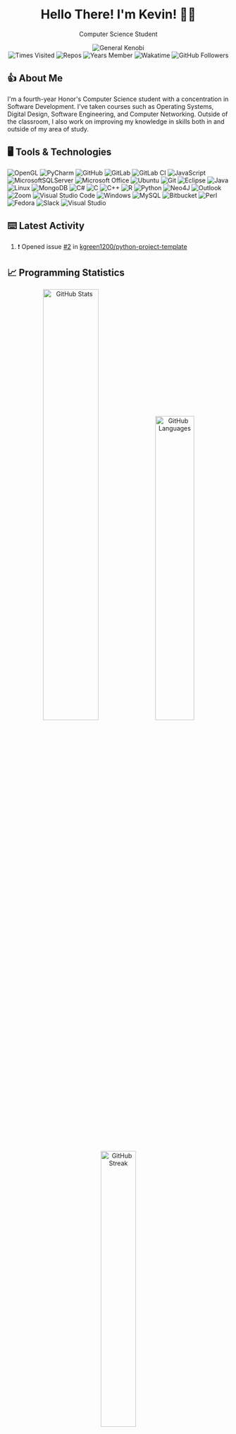 <div id="top"></div>

<!-- Logo and Title -->
<div align="center" id="title_card">
  <!-- Title -->
  <h1>Hello There! I'm Kevin! 👋🏻</h1>

  <!-- Description -->
  <p>Computer Science Student</p>

  <img alt="General Kenobi" src="https://media0.giphy.com/media/8JTFsZmnTR1Rs1JFVP/giphy.gif?cid=ecf05e47htbjywvgru4qk2dlyarwzg8gg277zl9dw1wipqe7&rid=giphy.gif&ct=g">
</div>

<div align="center" id="badges">
  <!-- Badges -->
  <img alt="Times Visited" src="https://badges.pufler.dev/visits/kgreen1200/kgreen1200?style=for-the-badge">
  <img alt="Repos" src="https://badges.pufler.dev/repos/kgreen1200?style=for-the-badge">
  <img alt="Years Member" src="https://badges.pufler.dev/years/kgreen1200?style=for-the-badge">
  <img alt="Wakatime" src="https://wakatime.com/badge/user/c8d23037-71b0-4854-aca8-3cf1995fa6e4.svg?style=for-the-badge">
  <img alt="GitHub Followers" src="https://img.shields.io/github/followers/kgreen1200?logo=github&style=for-the-badge">
</div>


## 👍 About Me

I'm a fourth-year Honor's Computer Science student with a concentration in Software Development. I've taken courses such as Operating Systems, Digital Design,
Software Engineering, and Computer Networking. Outside of the classroom, I also work on improving my knowledge in skills both in and outside of my area of study.

## 🖥️ Tools & Technologies

![OpenGL](https://img.shields.io/badge/OpenGL-%23FFFFFF.svg?style=for-the-badge&logo=opengl)
![PyCharm](https://img.shields.io/badge/pycharm-143?style=for-the-badge&logo=pycharm&logoColor=black&color=black&labelColor=green)
![GitHub](https://img.shields.io/badge/github-%23121011.svg?style=for-the-badge&logo=github&logoColor=white)
![GitLab](https://img.shields.io/badge/gitlab-%23181717.svg?style=for-the-badge&logo=gitlab&logoColor=white)
![GitLab CI](https://img.shields.io/badge/GitLabCI-%23181717.svg?style=for-the-badge&logo=gitlab&logoColor=white)
![JavaScript](https://img.shields.io/badge/javascript-%23323330.svg?style=for-the-badge&logo=javascript&logoColor=%23F7DF1E)
![MicrosoftSQLServer](https://img.shields.io/badge/Microsoft%20SQL%20Sever-CC2927?style=for-the-badge&logo=microsoft%20sql%20server&logoColor=white)
![Microsoft Office](https://img.shields.io/badge/Microsoft_Office-D83B01?style=for-the-badge&logo=microsoft-office&logoColor=white)
![Ubuntu](https://img.shields.io/badge/Ubuntu-E95420?style=for-the-badge&logo=ubuntu&logoColor=white)
![Git](https://img.shields.io/badge/git-%23F05033.svg?style=for-the-badge&logo=git&logoColor=white)
![Eclipse](https://img.shields.io/badge/Eclipse-FE7A16.svg?style=for-the-badge&logo=Eclipse&logoColor=white)
![Java](https://img.shields.io/badge/java-%23ED8B00.svg?style=for-the-badge&logo=java&logoColor=white)
![Linux](https://img.shields.io/badge/Linux-FCC624?style=for-the-badge&logo=linux&logoColor=black)
![MongoDB](https://img.shields.io/badge/MongoDB-%234ea94b.svg?style=for-the-badge&logo=mongodb&logoColor=white)
![C#](https://img.shields.io/badge/c%23-%23239120.svg?style=for-the-badge&logo=c-sharp&logoColor=white)
![C](https://img.shields.io/badge/c-%2300599C.svg?style=for-the-badge&logo=c&logoColor=white)
![C++](https://img.shields.io/badge/c++-%2300599C.svg?style=for-the-badge&logo=c%2B%2B&logoColor=white)
![R](https://img.shields.io/badge/r-%23276DC3.svg?style=for-the-badge&logo=r&logoColor=white)
![Python](https://img.shields.io/badge/python-3670A0?style=for-the-badge&logo=python&logoColor=white)
![Neo4J](https://img.shields.io/badge/Neo4j-008CC1?style=for-the-badge&logo=neo4j&logoColor=white)
![Outlook](https://img.shields.io/badge/Microsoft_Outlook-0078D4?style=for-the-badge&logo=microsoft-outlook&logoColor=white)
![Zoom](https://img.shields.io/badge/Zoom-2D8CFF?style=for-the-badge&logo=zoom&logoColor=white)
![Visual Studio Code](https://img.shields.io/badge/Visual%20Studio%20Code-0078d7.svg?style=for-the-badge&logo=visual-studio-code&logoColor=white)
![Windows](https://img.shields.io/badge/Windows-0078D6?style=for-the-badge&logo=windows&logoColor=white)
![MySQL](https://img.shields.io/badge/mysql-%2300f.svg?style=for-the-badge&logo=mysql&logoColor=white)
![Bitbucket](https://img.shields.io/badge/bitbucket-%230047B3.svg?style=for-the-badge&logo=bitbucket&logoColor=white)
![Perl](https://img.shields.io/badge/perl-%2339457E.svg?style=for-the-badge&logo=perl&logoColor=white)
![Fedora](https://img.shields.io/badge/Fedora-294172?style=for-the-badge&logo=fedora&logoColor=white)
![Slack](https://img.shields.io/badge/Slack-4A154B?style=for-the-badge&logo=slack&logoColor=white)
![Visual Studio](https://img.shields.io/badge/Visual%20Studio-5C2D91.svg?style=for-the-badge&logo=visual-studio&logoColor=white)


## ⌨️ Latest Activity
<!--START_SECTION:activity-->
1. ❗️ Opened issue [#2](https://github.com/kgreen1200/python-project-template/issues/2) in [kgreen1200/python-project-template](https://github.com/kgreen1200/python-project-template)
<!--END_SECTION:activity-->

## 📈 Programming Statistics
<div align="center">
    <img alt="GitHub Stats" width=50% src="https://github-readme-stats.vercel.app/api?username=kgreen1200&count_private=true&show_icons=true&theme=tokyonight">
    <img alt="GitHub Languages" width=42% src="https://github-readme-stats.vercel.app/api/top-langs/?username=kgreen1200&layout=compact&theme=tokyonight">
    <img alt="GitHub Streak" width=40% src="https://github-readme-streak-stats.herokuapp.com/?user=kgreen1200&theme=tokyonight">
</div>
